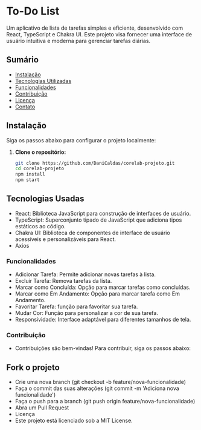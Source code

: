 # To-Do List

Um aplicativo de lista de tarefas simples e eficiente, desenvolvido com React, TypeScript e Chakra UI. Este projeto visa fornecer uma interface de usuário intuitiva e moderna para gerenciar tarefas diárias.

## Sumário

- [Instalação](#instalação)
- [Tecnologias Utilizadas](#tecnologias-utilizadas)
- [Funcionalidades](#funcionalidades)
- [Contribuição](#contribuição)
- [Licença](#licença)
- [Contato](#contato)

## Instalação

Siga os passos abaixo para configurar o projeto localmente:

1. **Clone o repositório:**

   ```bash
   git clone https://github.com/DaniCaldas/corelab-projeto.git
   cd corelab-projeto
   npm install
   npm start
   
## Tecnologias Usadas

- React: Biblioteca JavaScript para construção de interfaces de usuário.
- TypeScript: Superconjunto tipado de JavaScript que adiciona tipos estáticos ao código.
- Chakra UI: Biblioteca de componentes de interface de usuário acessíveis e personalizáveis para React.
- Axios
  
###  Funcionalidades
- Adicionar Tarefa: Permite adicionar novas tarefas à lista.
- Excluir Tarefa: Remova tarefas da lista.
- Marcar como Concluída: Opção para marcar tarefas como concluídas.
- Marcar como Em Andamento: Opção para marcar tarefa como Em Andamento.
- Favoritar Tarefa: função para favoritar sua tarefa.
- Mudar Cor: Função para personalizar a cor de sua tarefa.
- Responsividade: Interface adaptável para diferentes tamanhos de tela.

###  Contribuição
- Contribuições são bem-vindas! Para contribuir, siga os passos abaixo:

## Fork o projeto
- Crie uma nova branch (git checkout -b feature/nova-funcionalidade)
- Faça o commit das suas alterações (git commit -m 'Adiciona nova funcionalidade')
- Faça o push para a branch (git push origin feature/nova-funcionalidade)
- Abra um Pull Request
- Licença
- Este projeto está licenciado sob a MIT License.

